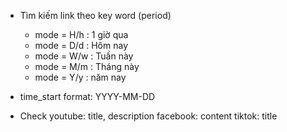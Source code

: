 - Tìm kiếm link theo key word (period)
    - mode = H/h : 1 giờ qua
    - mode = D/d : Hôm nay
    - mode = W/w : Tuần này
    - mode = M/m : Tháng này
    - mode = Y/y : năm nay

- time_start format:	YYYY-MM-DD

- Check
youtube: title, description 
facebook: content
tiktok: title
    
